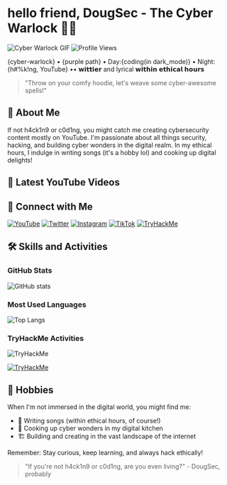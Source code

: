 # hello friend, DougSec - The Cyber Warlock 🧙‍♂️

![Cyber Warlock GIF](https://media.giphy.com/media/ZVik7pBtu9dNS/giphy.gif)
![Profile Views](https://komarev.com/ghpvc/?username=douglascybersec&color=blueviolet)


{cyber-warlock} • {purple path} • Day:{coding(in dark_mode)} • Night:{h#%k!ng, YouTube} •• 𝘄𝗶𝘁𝘁𝗶𝗲𝗿 and lyrical 𝘄𝗶𝘁𝗵𝗶𝗻 𝗲𝘁𝗵𝗶𝗰𝗮𝗹 𝗵𝗼𝘂𝗿𝘀

> "Throw on your comfy hoodie, let's weave some cyber-awesome spells!"

## 🚀 About Me

If not h4ck1n9 or c0d1ng, you might catch me creating cybersecurity content mostly on YouTube. I'm passionate about all things security, hacking, and building cyber wonders in the digital realm. In my ethical hours, I indulge in writing songs (it's a hobby lol) and cooking up digital delights!

## 🎥 Latest YouTube Videos

<!-- YOUTUBE:START -->
<!-- This section will be automatically updated with your latest YouTube videos -->
<!-- YOUTUBE:END -->

## 🔗 Connect with Me

[![YouTube](https://img.shields.io/badge/YouTube-%23FF0000.svg?style=for-the-badge&logo=YouTube&logoColor=white)](https://www.youtube.com/@douglascybersec)
[![Twitter](https://img.shields.io/badge/Twitter-%231DA1F2.svg?style=for-the-badge&logo=Twitter&logoColor=white)](https://twitter.com/douglascybersec)
[![Instagram](https://img.shields.io/badge/Instagram-%23E4405F.svg?style=for-the-badge&logo=Instagram&logoColor=white)](https://instagram.com/douglascybersec)
[![TikTok](https://img.shields.io/badge/TikTok-%23000000.svg?style=for-the-badge&logo=TikTok&logoColor=white)](https://www.tiktok.com/@douglascybersec)
[![TryHackMe](https://img.shields.io/badge/TryHackMe-%23212C42.svg?style=for-the-badge&logo=TryHackMe&logoColor=white)](https://tryhackme.com/p/D0ugS3c0p5)

## 🛠 Skills and Activities

### GitHub Stats
![GitHub stats](https://github-readme-stats.vercel.app/api?username=douglascybersec&show_icons=true&theme=radical&count_private=true)

### Most Used Languages
![Top Langs](https://github-readme-stats.vercel.app/api/top-langs/?username=douglascybersec&layout=compact&theme=radical&count_private=true)

### TryHackMe Activities
<img src="https://tryhackme-badges.s3.amazonaws.com/D0ugS3c0p5.png" alt="TryHackMe">

[![TryHackMe](https://tryhackme-badges.s3.amazonaws.com/D0ugS3c0p5.png)](https://tryhackme.com/p/D0ugS3c0p5)

## 🎵 Hobbies

When I'm not immersed in the digital world, you might find me:
- 🎸 Writing songs (within ethical hours, of course!)
- 🍳 Cooking up cyber wonders in my digital kitchen
- 🏗 Building and creating in the vast landscape of the internet

Remember: Stay curious, keep learning, and always hack ethically!

> "If you're not h4ck1n9 or c0d1ng, are you even living?" - DougSec, probably
